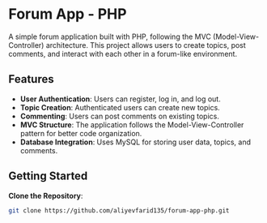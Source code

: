 # Forum App - PHP

A simple forum application built with PHP, following the MVC (Model-View-Controller) architecture. This project allows users to create topics, post comments, and interact with each other in a forum-like environment.

## Features

- **User Authentication**: Users can register, log in, and log out.
- **Topic Creation**: Authenticated users can create new topics.
- **Commenting**: Users can post comments on existing topics.
- **MVC Structure**: The application follows the Model-View-Controller pattern for better code organization.
- **Database Integration**: Uses MySQL for storing user data, topics, and comments.

## Getting Started

**Clone the Repository**:
   ```bash
   git clone https://github.com/aliyevfarid135/forum-app-php.git

